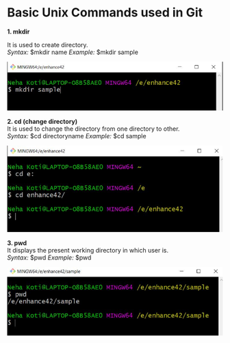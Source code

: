 # Basic Unix Commands used in Git

**1. mkdir**

It is used to create directory.  
_Syntax:_ $mkdir name 
_Example:_ $mkdir sample   

![Figure1:mkdir](fig1-mkdir.JPG)

**2. cd (change directory)**  
It is used to change the directory from one directory to other.  
_Syntax:_ $cd directoryname
_Example:_ $cd sample  

![Figure2:cd](fig2-cd.JPG)

**3. pwd**  
It displays the present working directory in which user is.  
_Syntax:_ $pwd
_Example:_ $pwd  

![Figure3:pwd](fig3-pwd.JPG)  




